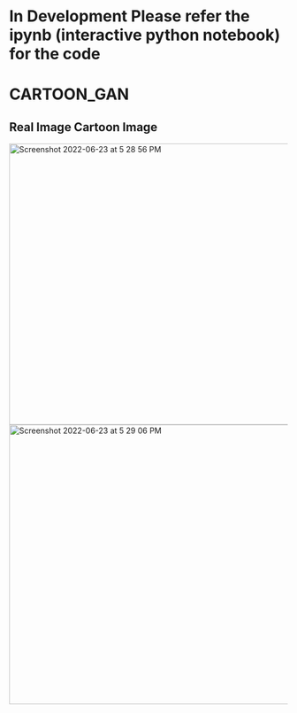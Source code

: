 # In Development Please refer the ipynb (interactive python notebook) for the code 
# CARTOON_GAN

## Real Image                  Cartoon Image
<img width="508" alt="Screenshot 2022-06-23 at 5 28 56 PM" src="https://user-images.githubusercontent.com/51946452/175293557-a8cbf597-8e2d-4479-8eec-6ef9e6312cd8.png">
<img width="505" alt="Screenshot 2022-06-23 at 5 29 06 PM" src="https://user-images.githubusercontent.com/51946452/175293695-86811fb2-8290-495c-bce5-097d268c76a3.png">
